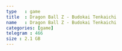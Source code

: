 ```yaml
---
type   : game
title  : Dragon Ball Z - Budokai Tenkaichi
name   : Dragon Ball Z - Budokai Tenkaichi
categories: [game]
telegram : 466
size : 2.1 GB
---
```



